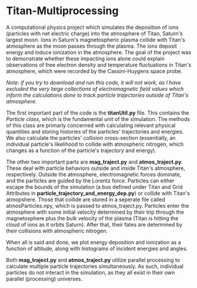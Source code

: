 # Titan-Multiprocessing

A computational physics project which simulates the deposition of ions (particles with net electric charge) into the atmosphere of Titan, Saturn's largest moon. Ions in Saturn's magnetospheric plasma collide with Titan's atmosphere as the moon passes through the plasma. The ions deposit energy and induce ionization in the atmosphere. The goal of the project was to demonstrate whether these impacting ions alone could explain observations of free electron density and temperature fluctuations in Titan's atmosphere, which were recorded by the Cassini-Huygens space probe.

*Note: if you try to download and run this code, it will not work, as I have excluded the very large collections of electromagnetic field values which inform the calculations done to track particle trajectories outside of Titan's atmosphere.*

The first important part of the code is the **titanUtil.py** file. This contains the *Particle class*, which is the fundamental unit of the simulation. The methods of this class are primarly concerned with calculating relevant physical quantities and storing histories of the particles' trajectories and energies. We also calculate the particles' collision cross-section (essentially, an individual particle's likelihood to collide with atmospheric nitrogen, which changes as a function of the particle's trajectory and energy).

The other two important parts are **mag_traject.py** and **atmos_traject.py**. These deal with particle behaviors outside and inside Titan's atmosphere, respectively. Outside the atmosphere, electromagnetic forces dominate, and the particles are guided by the Lorentz force. Particles can either escape the bounds of the simulation (a box defined under Titan and Grid Attributes in **particle_trajectory_and_energy_dep.py**) or collide with Titan's atmopshere. Those that collide are stored in a seperate file called atmosParticles.npy, which is passed to atmos_traject.py. Particles enter the atmosphere with some initial velocity determined by their trip through the magnetosphere plus the bulk velocity of the plasma (Titan is hitting the cloud of ions as it orbits Saturn). After that, their fates are determined by their collisions with atmospheric nitrogen.

When all is said and done, we plot energy deposition and ionization as a function of altitude, along with histograms of incident energies and angles.

Both **mag_traject.py** and **atmos_traject.py** utilize parallel processing to calculate multiple particle trajectories simultaneously. As such, individual particles do not interact in the simulation, as they all exist in their own parallel (processing) universes.
